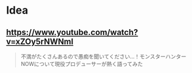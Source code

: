 # Idea

## https://www.youtube.com/watch?v=xZOy5rNWNmI

> 不満がたくさんあるので愚痴を聞いてください…！モンスターハンターNOWについて現役プロデューサーが熱く語ってみた 

